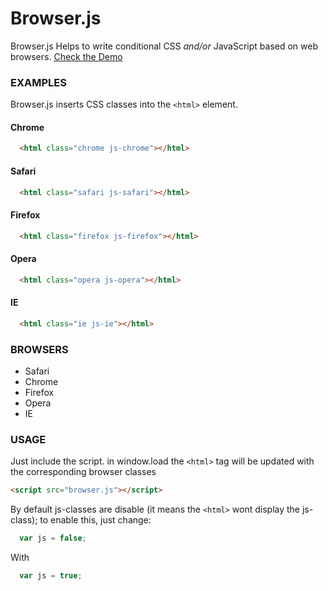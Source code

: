 # Browser.js

Browser.js Helps to write conditional CSS _and/or_ JavaScript based on web browsers.
[Check the Demo](http://juandresyn.com/apps/browser/)

### EXAMPLES

Browser.js inserts CSS classes into the `<html>` element.

#### Chrome

``` html
  <html class="chrome js-chrome"></html>
``` 

#### Safari


``` html
  <html class="safari js-safari"></html>
``` 

#### Firefox


``` html
  <html class="firefox js-firefox"></html>
``` 

#### Opera


``` html
  <html class="opera js-opera"></html>
``` 

#### IE


``` html
  <html class="ie js-ie"></html>
``` 

###  BROWSERS

* Safari
* Chrome
* Firefox
* Opera
* IE

### USAGE

Just include the script. in window.load  the `<html>` tag will be updated with the corresponding browser classes

``` html
<script src="browser.js"></script>
```

By default js-classes are disable (it means the `<html>` wont display the js- class); to enable this, just change:

```js
  var js = false;
```
With
```js
  var js = true;
```
